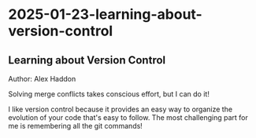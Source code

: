 # 2025-01-23-learning-about-version-control

## Learning about Version Control

Author: Alex Haddon

Solving merge conflicts takes conscious effort, but I can do it!

I like version control because it provides an easy way to organize the evolution of your code that's easy to follow.
The most challenging part for me is remembering all the git commands! 